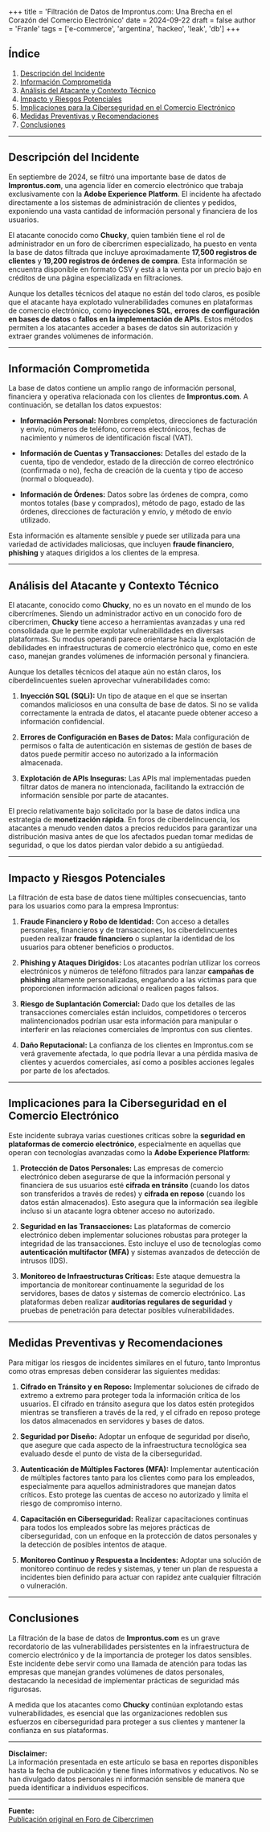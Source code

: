+++
title = 'Filtración de Datos de Improntus.com: Una Brecha en el Corazón del Comercio Electrónico'
date = 2024-09-22
draft = false
author = 'Franle'
tags = ['e-commerce', 'argentina', 'hackeo', 'leak', 'db']
+++

## Índice

1. [Descripción del Incidente](#descripción-del-incidente)
2. [Información Comprometida](#información-comprometida)
3. [Análisis del Atacante y Contexto Técnico](#análisis-del-atacante-y-contexto-técnico)
4. [Impacto y Riesgos Potenciales](#impacto-y-riesgos-potenciales)
5. [Implicaciones para la Ciberseguridad en el Comercio Electrónico](#implicaciones-para-la-ciberseguridad-en-el-comercio-electrónico)
6. [Medidas Preventivas y Recomendaciones](#medidas-preventivas-y-recomendaciones)
7. [Conclusiones](#conclusiones)

---

## Descripción del Incidente

En septiembre de 2024, se filtró una importante base de datos de **Improntus.com**, una agencia líder en comercio electrónico que trabaja exclusivamente con la **Adobe Experience Platform**. El incidente ha afectado directamente a los sistemas de administración de clientes y pedidos, exponiendo una vasta cantidad de información personal y financiera de los usuarios.

El atacante conocido como **Chucky**, quien también tiene el rol de administrador en un foro de cibercrimen especializado, ha puesto en venta la base de datos filtrada que incluye aproximadamente **17,500 registros de clientes** y **19,200 registros de órdenes de compra**. Esta información se encuentra disponible en formato CSV y está a la venta por un precio bajo en créditos de una página especializada en filtraciones.

Aunque los detalles técnicos del ataque no están del todo claros, es posible que el atacante haya explotado vulnerabilidades comunes en plataformas de comercio electrónico, como **inyecciones SQL**, **errores de configuración en bases de datos** o **fallos en la implementación de APIs**. Estos métodos permiten a los atacantes acceder a bases de datos sin autorización y extraer grandes volúmenes de información.

---

## Información Comprometida

La base de datos contiene un amplio rango de información personal, financiera y operativa relacionada con los clientes de **Improntus.com**. A continuación, se detallan los datos expuestos:

- **Información Personal:** Nombres completos, direcciones de facturación y envío, números de teléfono, correos electrónicos, fechas de nacimiento y números de identificación fiscal (VAT).
  
- **Información de Cuentas y Transacciones:** Detalles del estado de la cuenta, tipo de vendedor, estado de la dirección de correo electrónico (confirmada o no), fecha de creación de la cuenta y tipo de acceso (normal o bloqueado).

- **Información de Órdenes:** Datos sobre las órdenes de compra, como montos totales (base y comprados), método de pago, estado de las órdenes, direcciones de facturación y envío, y método de envío utilizado.

Esta información es altamente sensible y puede ser utilizada para una variedad de actividades maliciosas, que incluyen **fraude financiero**, **phishing** y ataques dirigidos a los clientes de la empresa.

---

## Análisis del Atacante y Contexto Técnico

El atacante, conocido como **Chucky**, no es un novato en el mundo de los cibercrímenes. Siendo un administrador activo en un conocido foro de cibercrimen, **Chucky** tiene acceso a herramientas avanzadas y una red consolidada que le permite explotar vulnerabilidades en diversas plataformas. Su modus operandi parece orientarse hacia la explotación de debilidades en infraestructuras de comercio electrónico que, como en este caso, manejan grandes volúmenes de información personal y financiera.

Aunque los detalles técnicos del ataque aún no están claros, los ciberdelincuentes suelen aprovechar vulnerabilidades como:

1. **Inyección SQL (SQLi):** Un tipo de ataque en el que se insertan comandos maliciosos en una consulta de base de datos. Si no se valida correctamente la entrada de datos, el atacante puede obtener acceso a información confidencial.
  
2. **Errores de Configuración en Bases de Datos:** Mala configuración de permisos o falta de autenticación en sistemas de gestión de bases de datos puede permitir acceso no autorizado a la información almacenada.

3. **Explotación de APIs Inseguras:** Las APIs mal implementadas pueden filtrar datos de manera no intencionada, facilitando la extracción de información sensible por parte de atacantes.

El precio relativamente bajo solicitado por la base de datos indica una estrategia de **monetización rápida**. En foros de ciberdelincuencia, los atacantes a menudo venden datos a precios reducidos para garantizar una distribución masiva antes de que los afectados puedan tomar medidas de seguridad, o que los datos pierdan valor debido a su antigüedad.

---

## Impacto y Riesgos Potenciales

La filtración de esta base de datos tiene múltiples consecuencias, tanto para los usuarios como para la empresa Improntus:

1. **Fraude Financiero y Robo de Identidad:** Con acceso a detalles personales, financieros y de transacciones, los ciberdelincuentes pueden realizar **fraude financiero** o suplantar la identidad de los usuarios para obtener beneficios o productos.

2. **Phishing y Ataques Dirigidos:** Los atacantes podrían utilizar los correos electrónicos y números de teléfono filtrados para lanzar **campañas de phishing** altamente personalizadas, engañando a las víctimas para que proporcionen información adicional o realicen pagos falsos.

3. **Riesgo de Suplantación Comercial:** Dado que los detalles de las transacciones comerciales están incluidos, competidores o terceros malintencionados podrían usar esta información para manipular o interferir en las relaciones comerciales de Improntus con sus clientes.

4. **Daño Reputacional:** La confianza de los clientes en Improntus.com se verá gravemente afectada, lo que podría llevar a una pérdida masiva de clientes y acuerdos comerciales, así como a posibles acciones legales por parte de los afectados.

---

## Implicaciones para la Ciberseguridad en el Comercio Electrónico

Este incidente subraya varias cuestiones críticas sobre la **seguridad en plataformas de comercio electrónico**, especialmente en aquellas que operan con tecnologías avanzadas como la **Adobe Experience Platform**:

1. **Protección de Datos Personales:** Las empresas de comercio electrónico deben asegurarse de que la información personal y financiera de sus usuarios esté **cifrada en tránsito** (cuando los datos son transferidos a través de redes) y **cifrada en reposo** (cuando los datos están almacenados). Esto asegura que la información sea ilegible incluso si un atacante logra obtener acceso no autorizado.

2. **Seguridad en las Transacciones:** Las plataformas de comercio electrónico deben implementar soluciones robustas para proteger la integridad de las transacciones. Esto incluye el uso de tecnologías como **autenticación multifactor (MFA)** y sistemas avanzados de detección de intrusos (IDS).

3. **Monitoreo de Infraestructuras Críticas:** Este ataque demuestra la importancia de monitorear continuamente la seguridad de los servidores, bases de datos y sistemas de comercio electrónico. Las plataformas deben realizar **auditorías regulares de seguridad** y pruebas de penetración para detectar posibles vulnerabilidades.

---

## Medidas Preventivas y Recomendaciones

Para mitigar los riesgos de incidentes similares en el futuro, tanto Improntus como otras empresas deben considerar las siguientes medidas:

1. **Cifrado en Tránsito y en Reposo:** Implementar soluciones de cifrado de extremo a extremo para proteger toda la información crítica de los usuarios. El cifrado en tránsito asegura que los datos estén protegidos mientras se transfieren a través de la red, y el cifrado en reposo protege los datos almacenados en servidores y bases de datos.

2. **Seguridad por Diseño:** Adoptar un enfoque de seguridad por diseño, que asegure que cada aspecto de la infraestructura tecnológica sea evaluado desde el punto de vista de la ciberseguridad.

3. **Autenticación de Múltiples Factores (MFA):** Implementar autenticación de múltiples factores tanto para los clientes como para los empleados, especialmente para aquellos administradores que manejan datos críticos. Esto protege las cuentas de acceso no autorizado y limita el riesgo de compromiso interno.

4. **Capacitación en Ciberseguridad:** Realizar capacitaciones continuas para todos los empleados sobre las mejores prácticas de ciberseguridad, con un enfoque en la protección de datos personales y la detección de posibles intentos de ataque.

5. **Monitoreo Continuo y Respuesta a Incidentes:** Adoptar una solución de monitoreo continuo de redes y sistemas, y tener un plan de respuesta a incidentes bien definido para actuar con rapidez ante cualquier filtración o vulneración.

---

## Conclusiones

La filtración de la base de datos de **Improntus.com** es un grave recordatorio de las vulnerabilidades persistentes en la infraestructura de comercio electrónico y de la importancia de proteger los datos sensibles. Este incidente debe servir como una llamada de atención para todas las empresas que manejan grandes volúmenes de datos personales, destacando la necesidad de implementar prácticas de seguridad más rigurosas.

A medida que los atacantes como **Chucky** continúan explotando estas vulnerabilidades, es esencial que las organizaciones redoblen sus esfuerzos en ciberseguridad para proteger a sus clientes y mantener la confianza en sus plataformas.

---

**Disclaimer:**  
La información presentada en este artículo se basa en reportes disponibles hasta la fecha de publicación y tiene fines informativos y educativos. No se han divulgado datos personales ni información sensible de manera que pueda identificar a individuos específicos.

---

**Fuente:**  
[Publicación original en Foro de Cibercrimen](#)
